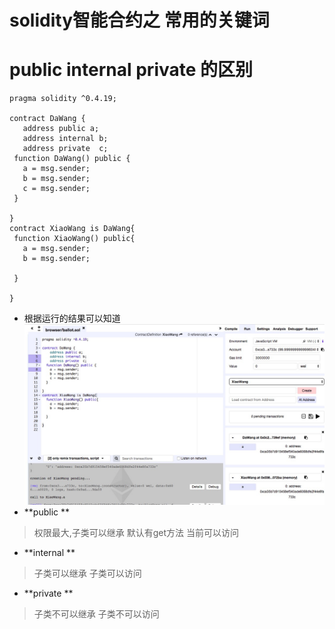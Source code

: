 # **solidity智能合约之 常用的关键词**
# public internal private  的区别

 ```sol
 pragma solidity ^0.4.19;

contract DaWang {
    address public a;
    address internal b;
    address private  c;
  function DaWang() public {
    a = msg.sender;
    b = msg.sender;
    c = msg.sender;
  }

}
contract XiaoWang is DaWang{
  function XiaoWang() public{
    a = msg.sender;
    b = msg.sender;

  }

}

 ```
 - 根据运行的结果可以知道
 ![](image/solidity.jpeg)
 - **public **
 >  权限最大,子类可以继承
 >  默认有get方法
 >  当前可以访问

 - **internal **
 >  子类可以继承
 >  子类可以访问

 - **private **
 >  子类不可以继承
 >  子类不可以访问
